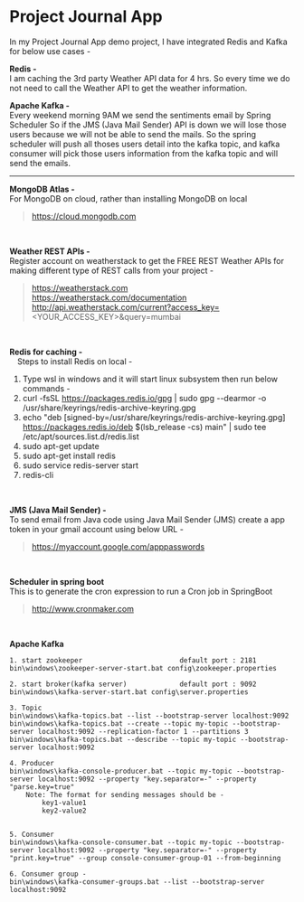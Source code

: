 # Project Journal App
In my Project Journal App demo project, I have integrated Redis and Kafka for below use cases - 

**Redis -**<br/>
I am caching the 3rd party Weather API data for 4 hrs. So every time we do not need to call the Weather API to get the weather information.

**Apache Kafka -**<br/>
Every weekend morning 9AM we send the sentiments email by Spring Scheduler So if the JMS (Java Mail Sender) API is down we will lose those users because we will not be able to send the mails. So the spring scheduler will push all thoses users detail into the kafka topic, and kafka consumer will pick those users information from the kafka topic and will send the emails.

---

**MongoDB Atlas -**<br/>
For MongoDB on cloud, rather than installing MongoDB on local <br/>
> https://cloud.mongodb.com
<br/>


**Weather REST APIs -**<br/>
Register account on weatherstack to get the FREE REST Weather APIs for making different type of REST calls from your project -
> https://weatherstack.com <br/>
> https://weatherstack.com/documentation <br/>
> http://api.weatherstack.com/current?access_key=<YOUR_ACCESS_KEY>&query=mumbai <br/>
<br/>


**Redis for caching -**<br/>
&emsp;Steps to install Redis on local -
1. Type wsl in windows and it will start linux subsystem then run below commands -
2. curl -fsSL https://packages.redis.io/gpg | sudo gpg --dearmor -o /usr/share/keyrings/redis-archive-keyring.gpg
3. echo "deb [signed-by=/usr/share/keyrings/redis-archive-keyring.gpg] https://packages.redis.io/deb $(lsb_release -cs) main" | sudo tee /etc/apt/sources.list.d/redis.list
4. sudo apt-get update
5. sudo apt-get install redis
6. sudo service redis-server start
7. redis-cli
<br/>


**JMS (Java Mail Sender) -**<br/>
To send email from Java code using Java Mail Sender (JMS) create a app token in your gmail account using below URL - <br/>
> https://myaccount.google.com/apppasswords
<br/>


**Scheduler in spring boot**<br/>
This is to generate the cron expression to run a Cron job in SpringBoot <br/>
> http://www.cronmaker.com
<br/>


**Apache Kafka**<br/>
```
1. start zookeeper                        default port : 2181
bin\windows\zookeeper-server-start.bat config\zookeeper.properties

2. start broker(kafka server)             default port : 9092
bin\windows\kafka-server-start.bat config\server.properties

3. Topic 
bin\windows\kafka-topics.bat --list --bootstrap-server localhost:9092
bin\windows\kafka-topics.bat --create --topic my-topic --bootstrap-server localhost:9092 --replication-factor 1 --partitions 3
bin\windows\kafka-topics.bat --describe --topic my-topic --bootstrap-server localhost:9092

4. Producer 
bin\windows\kafka-console-producer.bat --topic my-topic --bootstrap-server localhost:9092 --property "key.separator=-" --property "parse.key=true"
	Note: The format for sending messages should be -
		key1-value1
		key2-value2


5. Consumer
bin\windows\kafka-console-consumer.bat --topic my-topic --bootstrap-server localhost:9092 --property "key.separator=-" --property "print.key=true" --group console-consumer-group-01 --from-beginning 

6. Consumer group - 
bin\windows\kafka-consumer-groups.bat --list --bootstrap-server localhost:9092

```	
